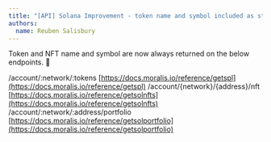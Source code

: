 ```yaml
---
title: "[API] Solana Improvement - token name and symbol included as standard"
authors:
  name: Reuben Salisbury
---
```


Token and NFT name and symbol are now always returned on the below endpoints. 🎉

/account/:network/:tokens [https://docs.moralis.io/reference/getspl](https://docs.moralis.io/reference/getspl)
/account/{network}/{address}/nft [https://docs.moralis.io/reference/getsolnfts](https://docs.moralis.io/reference/getsolnfts)
/account/:network/:address/portfolio [https://docs.moralis.io/reference/getsolportfolio](https://docs.moralis.io/reference/getsolportfolio)
